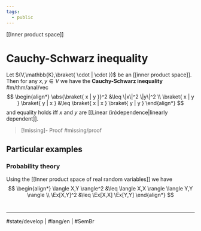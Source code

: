 ```yaml
---
tags:
  - public
---
```

[[Inner product space]]
# Cauchy-Schwarz inequality

Let $(V,\mathbb{K},\braket{ \cdot | \cdot })$ be an [[inner product space]].
Then for any $x,y \in V$ we have the **Cauchy-Schwarz inequality** #m/thm/anal/vec 
$$
\begin{align*}
\abs{\braket{ x | y }}^2 &\leq \|x\|^2 \|y\|^2 \\
\braket{ x | y } \braket{ y | x }  &\leq \braket{ x | x } \braket{ y | y } 
\end{align*}
$$
and equality holds iff $x$ and $y$ are [[Linear (in)dependence|linearly dependent]].

> [!missing]- Proof
> #missing/proof

## Particular examples

### Probability theory

Using the [[Inner product space of real random variables]] we have
$$
\begin{align*}
\langle X,Y \rangle^2 &\leq \langle X,X \rangle \langle Y,Y \rangle \\
\Ex[X,Y]^2 &\leq \Ex[X,X] \Ex[Y,Y]
\end{align*}
$$

#
---
#state/develop  | #lang/en | #SemBr
